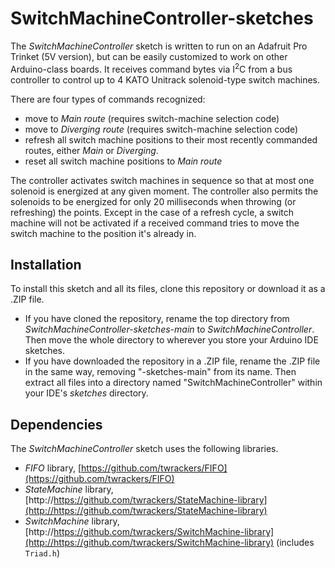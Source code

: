 # SwitchMachineController-sketches

The *SwitchMachineController* sketch is written to run on an Adafruit Pro Trinket (5V version), but can be easily customized to work on other Arduino-class boards.  It receives command bytes via I<sup>2</sup>C from a bus controller to control up to 4 KATO Unitrack solenoid-type switch machines.  

There are four types of commands recognized:

- move to *Main route* (requires switch-machine selection code)
- move to *Diverging route* (requires switch-machine selection code)
- refresh all switch machine positions to their most recently commanded routes, either *Main* or *Diverging*.
- reset all switch machine positions to *Main route*

The controller activates switch machines in sequence so that at most one solenoid is energized at any given moment.  The controller also permits the solenoids to be energized for only 20 milliseconds when throwing (or refreshing) the points.  Except in the case of a refresh cycle, a switch machine will not be activated if a received command tries to move the switch machine to the position it's already in.

## Installation ##

To install this sketch and all its files, clone this repository or download it as a .ZIP file.
- If you have cloned the repository, rename the top directory from *SwitchMachineController-sketches-main* to *SwitchMachineController*.  Then move the whole directory to wherever you store your Arduino IDE sketches.
- If you have downloaded the repository in a .ZIP file, rename the .ZIP file in the same way, removing "-sketches-main" from its name.  Then extract all files into a directory named "SwitchMachineController" within your IDE's *sketches* directory.

## Dependencies ##

The *SwitchMachineController* sketch uses the following libraries.

- *FIFO* library, [https://github.com/twrackers/FIFO](https://github.com/twrackers/FIFO)
- *StateMachine* library, [http://https://github.com/twrackers/StateMachine-library](http://https://github.com/twrackers/StateMachine-library)
- *SwitchMachine* library, [http://https://github.com/twrackers/SwitchMachine-library](http://https://github.com/twrackers/SwitchMachine-library) (includes `Triad.h`)
